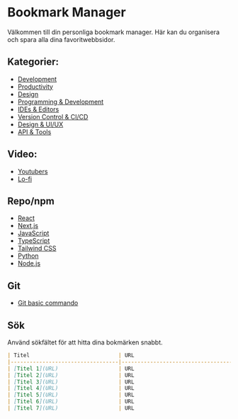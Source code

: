 # Bookmark Manager

Välkommen till din personliga bookmark manager. Här kan du organisera och spara alla dina favoritwebbsidor.

## Kategorier:
- [Development](categories/development.md)
- [Productivity](categories/productivity.md)
- [Design](categories/design.md)
- [Programming & Development](categories/programming.md)
- [IDEs & Editors](categories/ides.md)
- [Version Control & CI/CD](categories/version-control.md)
- [Design & UI/UX](categories/UI-UX.md)
- [API & Tools](categories/api.md)

## Video:
- [Youtubers](videos/youtubers.md)
- [Lo-fi](videos/lofi.md)

## Repo/npm
- [React](repo/react.md)
- [Next.js](repo/nextjs.md)
- [JavaScript](repo/javaScript.md)
- [TypeScript](repo/typeScript.md)
- [Tailwind CSS](repo/tailwindcss.md)
- [Python](repo/python.md)
- [Node.js](repo/nodejs.md)

## Git
- [Git basic commando](git/basic.md)

## Sök
Använd sökfältet för att hitta dina bokmärken snabbt.


```markdown
| Titel                            | URL                                    | Beskrivning                                           |
|----------------------------------|----------------------------------------|-------------------------------------------------------|
| [Titel 1](URL)                   | URL                                    | Beskrivning                                           |
| [Titel 2](URL)                   | URL                                    | Beskrivning                                           |
| [Titel 3](URL)                   | URL                                    | Beskrivning                                           |
| [Titel 4](URL)                   | URL                                    | Beskrivning                                           |
| [Titel 5](URL)                   | URL                                    | Beskrivning                                           |
| [Titel 6](URL)                   | URL                                    | Beskrivning                                           |
| [Titel 7](URL)                   | URL                                    | Beskrivning                                           |
```